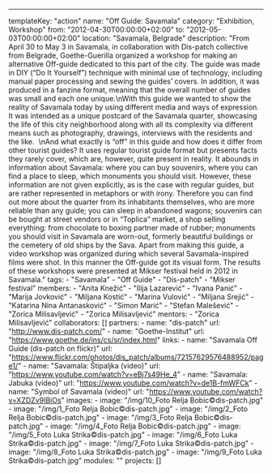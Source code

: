 ---
  templateKey: "action"
  name: "Off Guide: Savamala"
  category: "Exhibition, Workshop"
  from: "2012-04-30T00:00:00+02:00"
  to: "2012-05-03T00:00:00+02:00"
  location: "Savamala, Belgrade"
  description: "From April 30 to May 3 in Savamala, in collaboration with Dis-patch collective from Belgrade, Goethe-Guerilla organized a workshop for making an alternative Off-guide dedicated to this part of the city. The guide was made in DIY (“Do It Yourselfˮ) technique with minimal use of technology, including manual paper processing and sewing the guides’ covers. In addition, it was produced in a fanzine format, meaning that the overall number of guides was small and each one unique.\nWith this guide we wanted to show the reality of Savamala today by using different media and ways of expression. It was intended as a unique postcard of the Savamala quarter, showcasing the life of this city neighborhood along with all its complexity via different means such as photography, drawings, interviews with the residents and the like.  \nAnd what exactly is “offˮ in this guide and how does it differ from other tourist guides? It uses regular tourist guide format but presents facts they rarely cover, which are, however, quite present in reality. It abounds in information about Savamala: where you can buy souvenirs, where you can find a place to sleep, which monuments you should visit. However, these information are not given explicitly, as is the case with regular guides, but are rather represented in metaphors or with irony. Therefore you can find out more about the quarter from its inhabitants themselves, who are more reliable than any guide; you can sleep in abandoned wagons; souvenirs can be bought at street vendors or in “Toplicaˮ market, a shop selling everything: from chocolate to boxing partner made of rubber; monuments you should visit in Savamala are worn-out, formerly beautiful buildings or the cemetery of old ships by the Sava. Apart from making this guide, a video workshop was organized during which several Savamala-inspired films were shot. In this manner the Off-guide got its visual form. The results of these workshops were presented at Mikser festival held in 2012 in Savamala."
  tags: 
    - "Savamala"
    - "Off Guide"
    - "Dis-patch"
    - "Mikser festival"
  members: 
    - "Anita Knežić"
    - "Ilija Lazarević"
    - "Ivana Panić"
    - "Marija Jovković"
    - "Miljana Kostić"
    - "Marina Vulović"
    - "Miljana Srejić"
    - "Katarina Nina Antanasković"
    - "Simon Marić"
    - "Stefan Malešević"
    - "Zorica Milisavljević"
    - "Zorica Milisavljević"
  mentors: 
    - "Zorica Milisavljević"
  collaborators: []
  partners: 
    - 
      name: "dis-patch"
      url: "http://www.dis-patch.com/"
    - 
      name: "Goethe-Institut"
      url: "https://www.goethe.de/ins/cs/sr/index.html"
  links: 
    - 
      name: "Savamala Off Guide (dis-patch on flickr)"
      url: "https://www.flickr.com/photos/dis_patch/albums/72157629576488952/page1/"
    - 
      name: "Savamala: Štipaljka (video)"
      url: "https://www.youtube.com/watch?v=eBj7s49He_4"
    - 
      name: "Savamala: Jabuka (video)"
      url: "https://www.youtube.com/watch?v=de1B-fmWFCk"
    - 
      name: "Symbol of Savamala (video)"
      url: "https://www.youtube.com/watch?v=XZDZv9IBiOs"
  images: 
    - 
      image: "/img/10_Foto Relja Bobic©dis-patch.jpg"
    - 
      image: "/img/1_Foto Relja Bobic©dis-patch.jpg"
    - 
      image: "/img/2_Foto Relja Bobic©dis-patch.jpg"
    - 
      image: "/img/3_Foto Relja Bobic©dis-patch.jpg"
    - 
      image: "/img/4_Foto Relja Bobic©dis-patch.jpg"
    - 
      image: "/img/5_Foto Luka Strika©dis-patch.jpg"
    - 
      image: "/img/6_Foto Luka Strika©dis-patch.jpg"
    - 
      image: "/img/7_Foto Luka Strika©dis-patch.jpg"
    - 
      image: "/img/8_Foto Luka Strika©dis-patch.jpg"
    - 
      image: "/img/9_Foto Luka Strika©dis-patch.jpg"
  modules: ""
  projects: []
